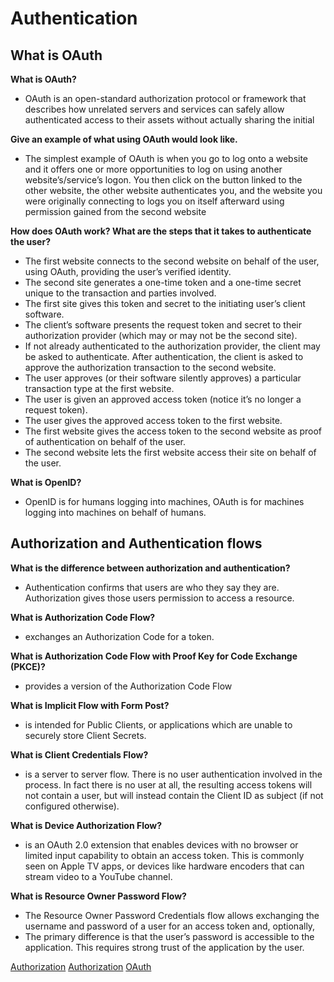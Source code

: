 #  Authentication



## What is OAuth


**What is OAuth?**

- OAuth is an open-standard authorization protocol or framework that describes how unrelated servers and services can safely allow authenticated access to their assets without actually sharing the initial

**Give an example of what using OAuth would look like.**

- The simplest example of OAuth is when you go to log onto a website and it offers one or more opportunities to log on using another website’s/service’s logon. You then click on the button linked to the other website, the other website authenticates you, and the website you were originally connecting to logs you on itself afterward using permission gained from the second website


**How does OAuth work? What are the steps that it takes to authenticate the user?**


- The first website connects to the second website on behalf of the user, using OAuth, providing the user’s verified identity.
- The second site generates a one-time token and a one-time secret unique to the transaction and parties involved.
- The first site gives this token and secret to the initiating user’s client software.
- The client’s software presents the request token and secret to their authorization provider (which may or may not be the second site).
- If not already authenticated to the authorization provider, the client may be asked to authenticate. After authentication, the client is asked to approve the authorization transaction to the second website.
- The user approves (or their software silently approves) a particular transaction type at the first website.
- The user is given an approved access token (notice it’s no longer a request token).
- The user gives the approved access token to the first website.
- The first website gives the access token to the second website as proof of authentication on behalf of the user.
- The second website lets the first website access their site on behalf of the user.



**What is OpenID?**

- OpenID is for humans logging into machines, OAuth is for machines logging into machines on behalf of humans.



## Authorization and Authentication flows



**What is the difference between authorization and authentication?**

- Authentication confirms that users are who they say they are. Authorization gives those users permission to access a resource.

**What is Authorization Code Flow?**

- exchanges an Authorization Code for a token.

**What is Authorization Code Flow with Proof Key for Code Exchange (PKCE)?**

- provides a version of the Authorization Code Flow

**What is Implicit Flow with Form Post?**

- is intended for Public Clients, or applications which are unable to securely store Client Secrets.

**What is Client Credentials Flow?**

- is a server to server flow. There is no user authentication involved in the process. In fact there is no user at all, the resulting access tokens will not contain a user, but will instead contain the Client ID as subject (if not configured otherwise).

**What is Device Authorization Flow?**

- is an OAuth 2.0 extension that enables devices with no browser or limited input capability to obtain an access token. This is commonly seen on Apple TV apps, or devices like hardware encoders that can stream video to a YouTube channel.

**What is Resource Owner Password Flow?**

- The Resource Owner Password Credentials flow allows exchanging the username and password of a user for an access token and, optionally, 
- The primary difference is that the user’s password is accessible to the application. This requires strong trust of the application by the user.



[Authorization](https://www.okta.com/identity-101/authentication-vs-authorization/)
[Authorization](https://auth0.com/docs/flows#client-credentials-flow)
[OAuth](https://www.csoonline.com/article/3216404/what-is-oauth-how-the-open-authorization-framework-works.html)
